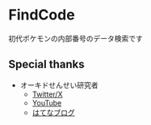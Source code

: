 # FindCode
初代ポケモンの内部番号のデータ検索です

## Special thanks
- オーキドせんせい研究者
  - [Twitter/X](https://twitter.com/vs_prof_oak)
  - [YouTube](https://youtube.com/@vs_prof_oak)
  - [はてなブログ](https://vs-prof-oak.hatenablog.com)
